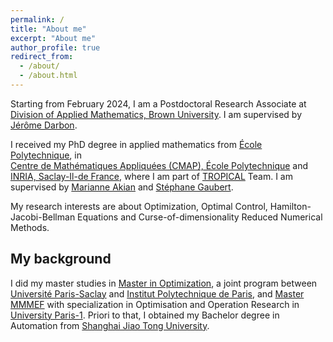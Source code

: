 ```yaml
---
permalink: /
title: "About me"
excerpt: "About me"
author_profile: true
redirect_from: 
  - /about/
  - /about.html
--- 
```


 
Starting from February 2024, I am a Postdoctoral Research Associate at [Division of Applied Mathematics, Brown University](https://appliedmath.brown.edu/). I am supervised by [Jérôme Darbon](https://www.dam.brown.edu/people/jdarbon/). 

I received my PhD degree in applied mathematics from [École Polytechnique](https://www.polytechnique.edu/), in   
[Centre de Mathématiques Appliquées (CMAP), École Polytechnique](https://portail.polytechnique.edu/cmap/fr/page-daccueil) and [INRIA, Saclay-Il-de France](https://www.inria.fr/fr/centre-inria-de-saclay), where I am part of [TROPICAL](https://team.inria.fr/tropical/) Team. 
I am supervised by [Marianne Akian](http://www.cmap.polytechnique.fr/~akian/) and [Stéphane Gaubert](http://www.cmap.polytechnique.fr/~gaubert/).

My research interests are about Optimization, Optimal Control, Hamilton-Jacobi-Bellman Equations and Curse-of-dimensionality Reduced Numerical Methods. 

## My background

I did my master studies in [Master in Optimization](https://www.master-in-optimization.fr/), a joint program between [Université Paris-Saclay](https://www.imo.universite-paris-saclay.fr/?lang=fr) and [Institut Polytechnique de Paris](https://www.ip-paris.fr/en), and [Master MMMEF](https://www.mmmef.fr/) with specialization in Optimisation and Operation Research in [University Paris-1](https://www.pantheonsorbonne.fr/). Priori to that, I obtained my Bachelor degree in Automation from [Shanghai Jiao Tong University](https://en.sjtu.edu.cn/). 





